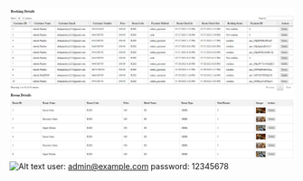 ![Alt text](screencapture-localhost-8000-dashboard-2023-07-28-15_29_53.png) ![Alt text](screencapture-localhost-8000-2023-07-28-15_29_23.png)
user: admin@example.com
password: 12345678